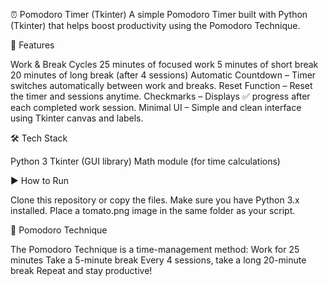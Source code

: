 ⏰ Pomodoro Timer (Tkinter)
A simple Pomodoro Timer built with Python (Tkinter) that helps boost productivity using the Pomodoro Technique.

🚀 Features

Work & Break Cycles
25 minutes of focused work
5 minutes of short break
20 minutes of long break (after 4 sessions)
Automatic Countdown – Timer switches automatically between work and breaks.
Reset Function – Reset the timer and sessions anytime.
Checkmarks – Displays ✅ progress after each completed work session.
Minimal UI – Simple and clean interface using Tkinter canvas and labels.

🛠️ Tech Stack

Python 3
Tkinter (GUI library)
Math module (for time calculations)

▶️ How to Run

Clone this repository or copy the files.
Make sure you have Python 3.x installed.
Place a tomato.png image in the same folder as your script.

🎯 Pomodoro Technique

The Pomodoro Technique is a time-management method:
Work for 25 minutes
Take a 5-minute break
Every 4 sessions, take a long 20-minute break
Repeat and stay productive!
